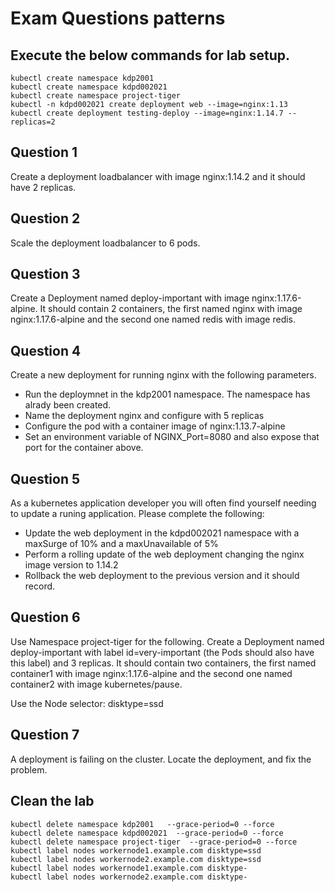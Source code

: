 # Exam Questions patterns

## Execute the below commands for lab setup. 

```
kubectl create namespace kdp2001
kubectl create namespace kdpd002021
kubectl create namespace project-tiger
kubectl -n kdpd002021 create deployment web --image=nginx:1.13
kubectl create deployment testing-deploy --image=nginx:1.14.7 --replicas=2
```

## Question 1

Create a deployment loadbalancer with image nginx:1.14.2 and it should have 2 replicas. 

## Question 2

Scale the deployment loadbalancer to 6 pods.


## Question 3

Create a Deployment named deploy-important with image nginx:1.17.6-alpine. It should contain 2 containers, the first named nginx with image nginx:1.17.6-alpine and the second one named redis with image redis. 


## Question 4

Create a new deployment for running nginx with the following parameters. 
- Run the deploymnet in the kdp2001 namespace. The namespace has alrady been created. 
- Name the deployment nginx and configure with 5 replicas
- Configure the pod with a container image of nginx:1.13.7-alpine
- Set an environment variable of NGINX_Port=8080 and also expose that port for the container above.



## Question 5

As a kubernetes application developer you will often find yourself needing to update a runing application. Please complete the following:
-  Update the web deployment in the kdpd002021 namespace with a maxSurge of 10% and a maxUnavailable of 5%
-  Perform a rolling update of the web deployment changing the nginx image version to 1.14.2
-  Rollback the web deployment to the previous version and it should record.


## Question 6

Use Namespace project-tiger for the following. Create a Deployment named deploy-important with label id=very-important (the Pods should also have this label) and 3 replicas. It should contain two containers, the first named container1 with image nginx:1.17.6-alpine and the second one named container2 with image kubernetes/pause.

Use the Node selector: disktype=ssd

## Question 7

A deployment is failing on the cluster. Locate the deployment, and fix the problem.


## Clean the lab 

```
kubectl delete namespace kdp2001   --grace-period=0 --force
kubectl delete namespace kdpd002021  --grace-period=0 --force
kubectl delete namespace project-tiger  --grace-period=0 --force
kubectl label nodes workernode1.example.com disktype=ssd
kubectl label nodes workernode2.example.com disktype=ssd
kubectl label nodes workernode1.example.com disktype-
kubectl label nodes workernode2.example.com disktype-
```
